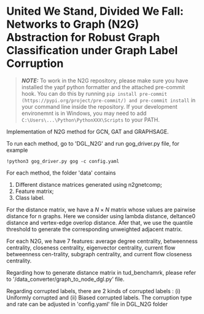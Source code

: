 # United We Stand, Divided We Fall: Networks to Graph (N2G) Abstraction for Robust Graph Classification under Graph Label Corruption

> **_NOTE:_**
> To work in the N2G repository, please make sure you have installed the yapf python
> formatter and the attached pre-commit hook. You can do this by running
> `pip install pre-commit (https://pypi.org/project/pre-commit/) and pre-commit install` in your command line inside the repository.
> If your development environemnt is in Windows, you may need to add
> `C:\Users\...\Python\PythonXXX\Scripts` to your PATH.

Implementation of N2G method for GCN, GAT and GRAPHSAGE.

To run each method, go to 'DGL_N2G' and run gog_driver.py file, for example

```
!python3 gog_driver.py gog -c config.yaml
```

For each method, the folder 'data' contains
1. Different distance matrices generated using n2gnetcomp;
2. Feature matrix;
3. Class label.

For the distance matrix, we have a $N \times N$ matrix whose values are pairwise distance for n graphs. Here we consider using lambda distance, deltance0 distance and vertex-edge overlop distance. Afer that, we use the quantile threshold to generate the corresponding unweighted adjacent matrix.

For each N2G, we have 7 features: average degree centrality, betweenness centrality, closeness centrality, eigenvector centrality, current flow betweenness cen-trality, subgraph centrality, and current flow closeness centrality.

Regarding how to generate distance matrix in tud_benchamrk, please refer to '/data_converter/graph_to_node_dgl.py' file.

Regarding corrupted labels, there are 2 kinds of corrupted labels : (i) Uniformly corrupted and (ii) Biased corrupted labels. 
The corruption type and rate can be adjusted in 'config.yaml' file in DGL_N2G folder

